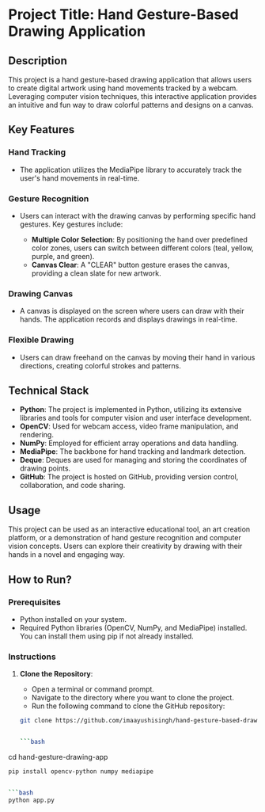 # Project Title: Hand Gesture-Based Drawing Application

## Description

This project is a hand gesture-based drawing application that allows users to create digital artwork using hand movements tracked by a webcam. Leveraging computer vision techniques, this interactive application provides an intuitive and fun way to draw colorful patterns and designs on a canvas.

## Key Features

### Hand Tracking

- The application utilizes the MediaPipe library to accurately track the user's hand movements in real-time.

### Gesture Recognition

- Users can interact with the drawing canvas by performing specific hand gestures. Key gestures include:

  - **Multiple Color Selection**: By positioning the hand over predefined color zones, users can switch between different colors (teal, yellow, purple, and green).
  - **Canvas Clear**: A "CLEAR" button gesture erases the canvas, providing a clean slate for new artwork.

### Drawing Canvas

- A canvas is displayed on the screen where users can draw with their hands. The application records and displays drawings in real-time.

### Flexible Drawing

- Users can draw freehand on the canvas by moving their hand in various directions, creating colorful strokes and patterns.

## Technical Stack

- **Python**: The project is implemented in Python, utilizing its extensive libraries and tools for computer vision and user interface development.
- **OpenCV**: Used for webcam access, video frame manipulation, and rendering.
- **NumPy**: Employed for efficient array operations and data handling.
- **MediaPipe**: The backbone for hand tracking and landmark detection.
- **Deque**: Deques are used for managing and storing the coordinates of drawing points.
- **GitHub**: The project is hosted on GitHub, providing version control, collaboration, and code sharing.

## Usage

This project can be used as an interactive educational tool, an art creation platform, or a demonstration of hand gesture recognition and computer vision concepts. Users can explore their creativity by drawing with their hands in a novel and engaging way.

## How to Run?

### Prerequisites

- Python installed on your system.
- Required Python libraries (OpenCV, NumPy, and MediaPipe) installed. You can install them using pip if not already installed.

### Instructions

1. **Clone the Repository**:
   - Open a terminal or command prompt.
   - Navigate to the directory where you want to clone the project.
   - Run the following command to clone the GitHub repository:
   
   ```bash
   git clone https://github.com/imaayushisingh/hand-gesture-based-drawing-application.git


   ```bash
  cd hand-gesture-drawing-app

  
   ```bash
  pip install opencv-python numpy mediapipe


   ```bash
  python app.py

